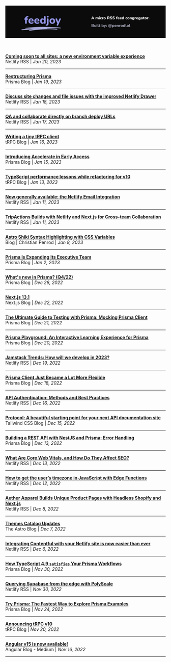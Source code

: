 <p align="center">
  <img src="assets/banner.svg" alt="feedjoy" title="feedjoy" />
</p>
<br />

<!-- POSTS_START -->

<strong>[Coming soon to all sites: a new environment variable experience](https://netlify.com/blog/coming-soon-to-all-sites-a-new-environment-variable-experience/)</strong><br />Netlify
RSS | <i>Jan 20, 2023</i><hr/>
<strong>[Restructuring Prisma](https://www.prisma.io/blog/restructure-announcement-1a9ek279du8j)</strong><br />Prisma
Blog | <i>Jan 19, 2023</i><hr/>
<strong>[Discuss site changes and file issues with the improved Netlify Drawer](https://netlify.com/blog/discuss-site-changes-and-file-issues-with-the-improved-netlify-drawer/)</strong><br />Netlify
RSS | <i>Jan 18, 2023</i><hr/>
<strong>[QA and collaborate directly on branch deploy URLs](https://netlify.com/blog/qa-and-collaborate-directly-on-branch-deploy-urls/)</strong><br />Netlify
RSS | <i>Jan 17, 2023</i><hr/>
<strong>[Writing a tiny tRPC client](https://trpc.io/blog/tinyrpc-client)</strong><br />tRPC
Blog | <i>Jan 16, 2023</i><hr/>
<strong>[Introducing Accelerate in Early Access](https://www.prisma.io/blog/announcing-accelerate-usrvpi6sfkv4)</strong><br />Prisma
Blog | <i>Jan 15, 2023</i><hr/>
<strong>[TypeScript performance lessons while refactoring for v10](https://trpc.io/blog/typescript-performance-lessons)</strong><br />tRPC
Blog | <i>Jan 13, 2023</i><hr/>
<strong>[Now generally available: the Netlify Email Integration](https://netlify.com/blog/netlify-email-integration-ga/)</strong><br />Netlify
RSS | <i>Jan 11, 2023</i><hr/>
<strong>[TripActions Builds with Netlify and Next.js for Cross-team Collaboration](https://netlify.com/blog/trip-actions-next-case-study/)</strong><br />Netlify
RSS | <i>Jan 11, 2023</i><hr/>
<strong>[Astro Shiki Syntax Highlighting with CSS Variables](https://christianpenrod.com/blog/astro-shiki-syntax-highlighting-with-css-variables/)</strong><br />Blog
| Christian Penrod | <i>Jan 8, 2023</i><hr/>
<strong>[Prisma Is Expanding Its Executive Team](https://www.prisma.io/blog/coo-announcement-aer1fgviirjb)</strong><br />Prisma
Blog | <i>Jan 2, 2023</i><hr/>
<strong>[What's new in Prisma? (Q4/22)](https://www.prisma.io/blog/wnip-q4-2022-f66prwkjx72s)</strong><br />Prisma
Blog | <i>Dec 28, 2022</i><hr/>
<strong>[Next.js 13.1](https://nextjs.org/blog/next-13-1)</strong><br />Next.js
Blog | <i>Dec 22, 2022</i><hr/>
<strong>[The Ultimate Guide to Testing with Prisma: Mocking Prisma Client](https://www.prisma.io/blog/testing-series-1-8eRB5p0Y8o)</strong><br />Prisma
Blog | <i>Dec 21, 2022</i><hr/>
<strong>[Prisma Playground: An Interactive Learning Experience for Prisma](https://www.prisma.io/blog/announcing-prisma-playground-xeywknkj0e1p)</strong><br />Prisma
Blog | <i>Dec 20, 2022</i><hr/>
<strong>[Jamstack Trends: How will we develop in 2023?](https://netlify.com/blog/jamstack-trend-predictions-2023/)</strong><br />Netlify
RSS | <i>Dec 19, 2022</i><hr/>
<strong>[Prisma Client Just Became a Lot More Flexible](https://www.prisma.io/blog/client-extensions-preview-8t3w27xkrxxn)</strong><br />Prisma
Blog | <i>Dec 18, 2022</i><hr/>
<strong>[API Authentication: Methods and Best Practices](https://netlify.com/blog/api-authentication-methods/)</strong><br />Netlify
RSS | <i>Dec 16, 2022</i><hr/>
<strong>[Protocol: A beautiful starting point for your next API documentation site](https://tailwindcss.com/blog/2022-12-15-protocol-api-documentation-template)</strong><br />Tailwind
CSS Blog | <i>Dec 15, 2022</i><hr/>
<strong>[Building a REST API with NestJS and Prisma: Error Handling](https://www.prisma.io/blog/nestjs-prisma-error-handling-7D056s1kOop2)</strong><br />Prisma
Blog | <i>Dec 13, 2022</i><hr/>
<strong>[What Are Core Web Vitals, and How Do They Affect SEO?](https://netlify.com/blog/core-web-vitals-seo/)</strong><br />Netlify
RSS | <i>Dec 13, 2022</i><hr/>
<strong>[How to get the user&#8217;s timezone in JavaScript with Edge Functions](https://netlify.com/blog/how-to-get-timezone-in-javascript-with-edge-functions/)</strong><br />Netlify
RSS | <i>Dec 12, 2022</i><hr/>
<strong>[Aether Apparel Builds Unique Product Pages with Headless Shopify and Next.js ](https://netlify.com/blog/aether-apparel-shopify-nextjs/)</strong><br />Netlify
RSS | <i>Dec 8, 2022</i><hr/>
<strong>[Themes Catalog Updates](https://astro.build/blog/themes-catalog-updates/)</strong><br />The
Astro Blog | <i>Dec 7, 2022</i><hr/>
<strong>[Integrating Contentful with your Netlify site is now easier than ever](https://netlify.com/blog/integrating-contentful-with-your-netlify-site-is-now-easier-than-ever/)</strong><br />Netlify
RSS | <i>Dec 6, 2022</i><hr/>
<strong>[How TypeScript 4.9 `satisfies` Your Prisma Workflows](https://www.prisma.io/blog/satisfies-operator-ur8ys8ccq7zb)</strong><br />Prisma
Blog | <i>Nov 30, 2022</i><hr/>
<strong>[Querying Supabase from the edge with PolyScale](https://netlify.com/blog/querying-supabase-from-the-edge-with-polyscale/)</strong><br />Netlify
RSS | <i>Nov 30, 2022</i><hr/>
<strong>[Try Prisma: The Fastest Way to Explore Prisma Examples](https://www.prisma.io/blog/try-prisma-announcment-Kv6bwRcdjd)</strong><br />Prisma
Blog | <i>Nov 24, 2022</i><hr/>
<strong>[Announcing tRPC v10](https://trpc.io/blog/announcing-trpc-10)</strong><br />tRPC
Blog | <i>Nov 20, 2022</i><hr/>
<strong>[Angular v15 is now available!](https://blog.angular.io/angular-v15-is-now-available-df7be7f2f4c8?source=rss----447683c3d9a3---4)</strong><br />Angular
Blog - Medium | <i>Nov 16, 2022</i><hr/>

<!-- POSTS_END -->
